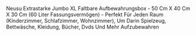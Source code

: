 Neusu Extrastarke Jumbo XL Faltbare Aufbewahrungsbox - 50 Cm X 40 Cm X 30 Cm (60 Liter Fassungsvermögen) - Perfekt Für Jeden Raum (Kinderzimmer, Schlafzimmer, Wohnzimmer), Um Darin Spielzeug, Bettwäsche, Kleidung, Bücher, Dvds Und Mehr Aufzubewahren
